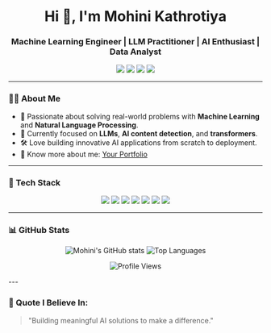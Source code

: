 <h1 align="center">Hi 👋, I'm Mohini Kathrotiya</h1>
<h3 align="center">Machine Learning Engineer | LLM Practitioner | AI Enthusiast | Data Analyst</h3>

<p align="center">
  <a href="[https://www.linkedin.com/in/mohinikathro/](https://www.linkedin.com/in/mohini-kathrotiya/)" target="_blank"><img src="https://img.shields.io/badge/LinkedIn-blue?style=for-the-badge&logo=linkedin&logoColor=white" /></a>
  <a href="https://huggingface.co/YOUR-HF-USERNAME" target="_blank"><img src="https://img.shields.io/badge/HuggingFace-yellow?style=for-the-badge&logo=huggingface&logoColor=black" /></a>
  <a href="https://YOUR-PORTFOLIO-LINK.com" target="_blank"><img src="https://img.shields.io/badge/Portfolio-website-blueviolet?style=for-the-badge" /></a>
  <a href="mailto:YOUR-EMAIL@gmail.com"><img src="https://img.shields.io/badge/Email-red?style=for-the-badge&logo=gmail&logoColor=white" /></a>
</p>

---

### 👩‍💻 About Me
- 🌟 Passionate about solving real-world problems with **Machine Learning** and **Natural Language Processing**.
- 🤖 Currently focused on **LLMs**, **AI content detection**, and **transformers**.
- 🛠️ Love building innovative AI applications from scratch to deployment.
- 📄 Know more about me: [Your Portfolio](https://YOUR-PORTFOLIO-LINK.com)

---

### 🚀 Tech Stack
<div align="center">
  <img src="https://img.shields.io/badge/Python-3776AB?style=for-the-badge&logo=python&logoColor=white" />
  <img src="https://img.shields.io/badge/TensorFlow-FF6F00?style=for-the-badge&logo=tensorflow&logoColor=white" />
  <img src="https://img.shields.io/badge/PyTorch-EE4C2C?style=for-the-badge&logo=pytorch&logoColor=white" />
  <img src="https://img.shields.io/badge/HuggingFace-FFD21F?style=for-the-badge&logo=huggingface&logoColor=black" />
  <img src="https://img.shields.io/badge/Scikit_Learn-F7931E?style=for-the-badge&logo=scikit-learn&logoColor=white" />
  <img src="https://img.shields.io/badge/Docker-2496ED?style=for-the-badge&logo=docker&logoColor=white" />
  <img src="https://img.shields.io/badge/Git-F05032?style=for-the-badge&logo=git&logoColor=white" />
</div>

---
### 📊 GitHub Stats
<p align="center">
  <img src="https://github-readme-stats-git-masterrstaa-rickstaa.vercel.app/api?username=mohinikathro&show_icons=true&theme=tokyonight" alt="Mohini's GitHub stats" />
  <img src="https://github-readme-stats-git-masterrstaa-rickstaa.vercel.app/api/top-langs/?username=mohinikathro&layout=compact&theme=tokyonight" alt="Top Languages" />
</p>
<p align="center">
  <img src="https://komarev.com/ghpvc/?username=mohinikathro&label=Profile%20views&color=0e75b6&style=flat" alt="Profile Views" />
</p>
---

### 🌟 Quote I Believe In:
> "Building meaningful AI solutions to make a difference."
